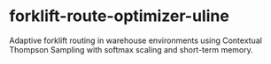 # forklift-route-optimizer-uline
Adaptive forklift routing in warehouse environments using Contextual Thompson Sampling with softmax scaling and short-term memory.
